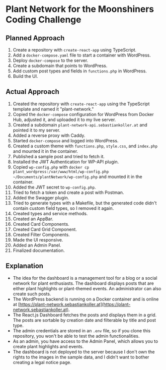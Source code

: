 # Plant Network for the Moonshiners Coding Challenge

## Planned Approach

1. Create a repository with `create-react-app` using TypeScript.
2. Add a `docker-compose.yaml` file to start a container with WordPress.
3. Deploy `docker-compose` to the server.
4. Create a subdomain that points to WordPress.
5. Add custom post types and fields in `functions.php` in WordPress.
6. Build the UI.

## Actual Approach

1. Created the repository with `create-react-app` using the TypeScript template and named it "plant-network."
2. Copied the `docker-compose` configuration for WordPress from Docker Hub, adjusted it, and uploaded it to my live server.
3. Created a subdomain `plant-network-api.sebastiankoller.at` and pointed it to my server.
4. Added a reverse proxy with Caddy.
5. Started `docker-compose` and logged into WordPress.
6. Created a custom theme with `functions.php`, `style.css`, and `index.php` and mounted it in the container.
7. Published a sample post and tried to fetch it.
8. Installed the JWT Authentication for WP-API plugin.
9. Copied `wp-config.php` with `docker cp plant_wordpress:/var/www/html/wp-config.php ~/Documents/plantNetwork/wp-config.php` and mounted it in the container.
10. Added the JWT secret to `wp-config.php`.
11. Tried to fetch a token and create a post with Postman.
12. Added the Swagger plugin.
13. Tried to generate types with a Makefile, but the generated code didn't contain custom field types, so I removed it again.
14. Created types and service methods.
15. Created an AppBar.
16. Created Card Components.
17. Created Card Grid Component.
18. Created Filter Components.
19. Made the UI responsive.
20. Added an Admin Panel.
21. Finalized documentation.

## Explanation

- The idea for the dashboard is a management tool for a blog or a social network for plant enthusiasts. The dashboard displays posts that are either plant highlights or plant-themed events. An administrator can also create such posts.
- The WordPress backend is running on a Docker container and is online at [https://plant-network.sebastiankoller.at](https://plant-network.sebastiankoller.at).
- The React.js Dashboard fetches the posts and displays them in a grid. The posts are sortable by creation date and filterable by title and post type.
- The admin credentials are stored in an `.env` file, so if you clone this repository, you won't be able to test the admin functionalities.
- As an admin, you have access to the Admin Panel, which allows you to create plant highlights and events.
- The dashboard is not deployed to the server because I don't own the rights to the images in the sample data, and I didn't want to bother creating a legal notice page.
